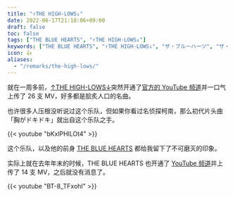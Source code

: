 ```yaml
---
title: "↑THE HIGH-LOWS↓"
date: 2022-06-17T21:18:06+09:00
draft: false
toc: false
tags: ["THE BLUE HEARTS", "↑THE HIGH-LOWS↓"]
keywords: ["THE BLUE HEARTS", "↑THE HIGH-LOWS↓", "ザ・ブルーハーツ", "ザ・ハイロウズ"]
icon: 👍
aliases:
  - "/remarks/the-high-lows/"
---
```


就在一周多前，[↑THE HIGH-LOWS↓](https://ja.wikipedia.org/wiki/THE_HIGH-LOWS)突然开通了[官方的 YouTube 频道](https://www.youtube.com/channel/UCs2l0adXulEWmC8WyZlu57Q "THE HIGH-LOWS オフィシャルYouTubeチャンネル")并一口气上传了 26 支 MV，好多都是脍炙人口的名曲。

也许很多人压根没听说过这个乐队，但如果你看过名侦探柯南，那么初代片头曲「胸がドキドキ」就出自这个乐队之手。

{{< youtube "bKxlPHlLOt4" >}}

这个乐队，以及他的前身 [THE BLUE HEARTS](https://ja.wikipedia.org/wiki/THE_BLUE_HEARTS) 都给我留下了不可磨灭的印象。

实际上就在去年年末的时候，THE BLUE HEARTS 也开通了 [YouTube 频道](https://www.youtube.com/c/thebluehearts "THE BLUE HEARTS")并上传了 14 支 MV，之后就没有消息了。

{{< youtube "BT-8_TFxohI" >}}
